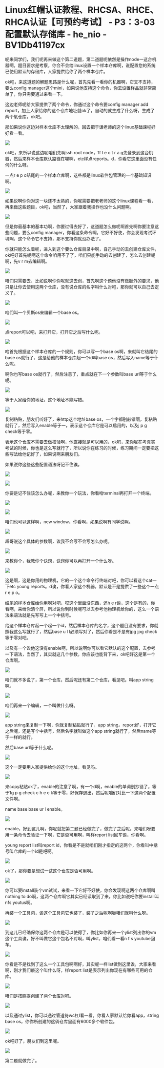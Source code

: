 # Linux红帽认证教程、RHCSA、RHCE、RHCA认证【可预约考试】 - P3：3-03 配置默认存储库 - he_nio - BV1Db41197cx

呃来同学们，我们呢再来做这个第二道题，第二道题呢依然是操作node一这台机器啊，题目要求是考察，你会不会给linux设置一个样本仓库啊，说配置您的系统已使用默认的存储库，人家提供给你了两个样本仓库。

ok吧，来这道题的解题思路是什么呢，首先先看一看你的机器啊，它支不支持，要么config manager这个mini，如果说他支持这个命令，你去设置样品就非常简单了，你只需要通过来看一下。

这边老师呢给大家提供了两个命令，你通过这个命令要config manager add report，加上人家给你的这个仓库地址就ok了，自动的就生成了什么呀，生成了两个氧仓库，ok吧。

那如果说你这边对样本仓库不太理解的，回去把于谦老师的这个linux基础课程好好看一看。

![](img/1b328f12994df38a77b05aa368a7729b_1.png)

ok吧，来所以说这边呢咱们先啊ssh root node，1f l e c t r a g先登录到这台机器，然后来样本仓库默认路径在哪啊，etc样点reports。d，你看它这里面没有任何的什么呀。

一点r e p o结尾的一个样本仓库啊，这些都是linux软件包管理的一个基础知识啊。

![](img/1b328f12994df38a77b05aa368a7729b_3.png)

如果说啊你你对这一块还不太熟的，你呢需要把老老师的这个linux课程看一看，再来做这些题目，ok吧，当然了，大家跟着我操作也没什么问题啊。



![](img/1b328f12994df38a77b05aa368a7729b_5.png)

但是你最基本的基本功啊，你要过得去好了，这道题怎么做呢啊首先啊你要注意这些问题，要么config manager，你看这条命令啊，它好不好使，你会发现考试环境啊，这个命令它不支持，那不支持你就没办法了。

你就只能怎么着呢，进入到这个要么仓库目录中啊，自己手动的去创建仓库文件，ok吧好首先呢啊这个命令咱用不了了，咱们只能手动的去创建了，怎么去创建呢啊，先v r m去编辑啊。



![](img/1b328f12994df38a77b05aa368a7729b_7.png)

咱们只需要去，比如说啊你你呢就这去创，首先啊这个题他没有做额外的要求，他只是让你去使用这两个仓库，没有说仓库的名字叫什么对吧，那你就可以自己去定义了。



![](img/1b328f12994df38a77b05aa368a7729b_9.png)

咱们叫一个贝斯os来编辑一个base os。

![](img/1b328f12994df38a77b05aa368a7729b_11.png)

点report可以吧，来打开它，打开它之后写什么呢。

![](img/1b328f12994df38a77b05aa368a7729b_13.png)

哈首先根据这个样本仓库的一个规则，你可以写一个base os啊，来就叫它结尾的base os就行了，这是给他的样本仓库起一个id叫base os，然后写入name等于什么呢。

啊你也写base os就行了，然后注意了，重点就在下一个参数叫base url等于什么呢。

![](img/1b328f12994df38a77b05aa368a7729b_15.png)

等于人家给你的地址，这个地址不能写错。

![](img/1b328f12994df38a77b05aa368a7729b_17.png)

复制粘贴，朋友们听好了，来http这个地址base os，一个字都别敲错啊，复粘贴就行了，然后写入enable等于一，表示这个仓库它是可以启用的，以及j p g check等于零。

表示这个仓库不需要去做校验啊，他直接就是可以用的，ok吧，来你呢在考真实考试的时候，你也是这么写就行了，所以说你在练习的时候，练习期间一定要把这些写法给他记好了，如果说啊来朋友们。

如果说你这些这些配置语法呀记不住诶。

![](img/1b328f12994df38a77b05aa368a7729b_19.png)

![](img/1b328f12994df38a77b05aa368a7729b_20.png)

你要是记不住该怎么办呢，来教你一个玩法，你看哈terminal再打开一个终端。

![](img/1b328f12994df38a77b05aa368a7729b_22.png)

![](img/1b328f12994df38a77b05aa368a7729b_23.png)

咱们也可以这样啊，new window，你看啊，如果说啊有同学说啊。

![](img/1b328f12994df38a77b05aa368a7729b_25.png)

超哥说这个具体的参数啊，诶我不会写不会写怎么办呢。

![](img/1b328f12994df38a77b05aa368a7729b_27.png)

来教你个，我教你个诀窍，诀窍你可以再打开一个什么呀。

![](img/1b328f12994df38a77b05aa368a7729b_29.png)

这是啊，这是你用的物理机，它的一个这个命令行终端对吧，你可以看这个cat一下etc young reports。d诶，你看人家这个机器，默认是不是提供了一些这个一点r e p o。

结尾的样本仓库给你用啊对吧，哎这个里面没东西，还h e r诶，这个是有的，你看啊，来给你清个屏，所以说你到时候呢可以去参考他物理机给你的，这么一个语法来语法就是先写写上一个中括号。

给这个样本仓库起一个起一个id，然后样本仓库的名字，这个题目没有要求，你就照我这么写就行了，然后base u l l必须写对了，然后你看是不是有jpg jpg check等于零对吧。

以及有一个诶他这没有enable啊，所以说啊你可以看它默认的这个配置，去参考一下语法，当然了，其实就这几个参数，你应该也能背下来，ok吧好这是第一个仓库啊。



![](img/1b328f12994df38a77b05aa368a7729b_31.png)

咱们就不多说了，第一个仓库，然后呢还有第二个仓库，看见吧，叫app string啊。

![](img/1b328f12994df38a77b05aa368a7729b_33.png)

咱们再来一个编辑，一个叫做什么呀。

![](img/1b328f12994df38a77b05aa368a7729b_35.png)

app string来复制一下啊，你就复制粘贴就行了，app string。report好，打开它之后呢，还是写个中括号，然后名字就叫做这个app string就行了，然后name等于一样的就行。

然后base url等于什么呢。

![](img/1b328f12994df38a77b05aa368a7729b_37.png)

这个一定要用人家提供给你的这个地址，看见吗。

![](img/1b328f12994df38a77b05aa368a7729b_39.png)

来copy粘贴ok了，enable的注意了啊，有一个d啊，enable的单词别抄错了，等于1g p g check c h e c k等于零，好保存退出，然后呢咱们对比一下这两个配置文件啊。

name base base ur l enable。

![](img/1b328f12994df38a77b05aa368a7729b_41.png)

enable，好到这儿啊，你呢就把第二题已经做完了，做完了之后呢，来咱们呀要用一条命令去验证一下啊，它是否可用啊，叫样report list回车诶，你看啊。

young report list叫report id，你看是不是就咱们刚才指定的这两个，你看叫中括号叫仓库的一个id是吧啊。



![](img/1b328f12994df38a77b05aa368a7729b_43.png)

ok了，那你要是想试一试这个仓库是否可用啊。

![](img/1b328f12994df38a77b05aa368a7729b_45.png)

你可以要install装个vm试试，来看一下它好不好使，你会发现啊这两个仓库啊叫nothing to do啊，这两个仓库啊它其实已经读取到了来，你比如说吧你要install叫nfs youtus啊。

再装一个工具包，诶这个工具包它也装了，装了之后呢啊呃咱们就叫什么呀。

![](img/1b328f12994df38a77b05aa368a7729b_47.png)

到这儿已经确保你这两个仓库是可以使得了，你比如你再来一个ylist列出你的vm这个工具诶，好不叫做它这个包名不对啊，叫ylist，咱们看一看n f s youtube回车。



![](img/1b328f12994df38a77b05aa368a7729b_49.png)

你看是不是找到了这么一个工具包啊啊好，其实呢一样list做到这里诶，大家来看啊，刚才我们敲这个叫什么呀，样report list是表示列出你现在有哪些可用的仓库。



![](img/1b328f12994df38a77b05aa368a7729b_51.png)

咱们是按照提创建了两个仓库对吧。

![](img/1b328f12994df38a77b05aa368a7729b_53.png)

以及通过ylist，你可以通过管道符wc杠l看一看，你看人家默认给你看app，string base os，你你所创建的这俩仓库里面有6000多个软件包。



![](img/1b328f12994df38a77b05aa368a7729b_55.png)

ok吧好了，朋友们到这里呢。

![](img/1b328f12994df38a77b05aa368a7729b_57.png)

第二题就做完了。
